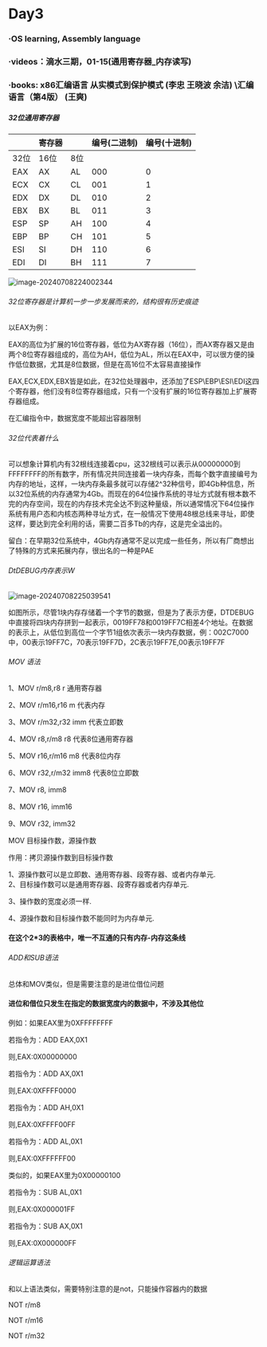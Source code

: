 # Day3

### ·OS learning, Assembly language

### ·videos：滴水三期，01-15(通用寄存器_内存读写)

### ·books: x86汇编语言 从实模式到保护模式 (李忠 王晓波 余洁) \汇编语言（第4版） (王爽) 

##### 32位通用寄存器

|      | 寄存器 |      | 编号(二进制) | 编号(十进制) |
| ---- | ------ | ---- | ------------ | ------------ |
| 32位 | 16位   | 8位  |              |              |
| EAX  | AX     | AL   | 000          | 0            |
| ECX  | CX     | CL   | 001          | 1            |
| EDX  | DX     | DL   | 010          | 2            |
| EBX  | BX     | BL   | 011          | 3            |
| ESP  | SP     | AH   | 100          | 4            |
| EBP  | BP     | CH   | 101          | 5            |
| ESI  | SI     | DH   | 110          | 6            |
| EDI  | DI     | BH   | 111          | 7            |

![image-20240708224002344](C:\Users\Tlaloc\AppData\Roaming\Typora\typora-user-images\image-20240708224002344.png)

###### 32位寄存器是计算机一步一步发展而来的，结构很有历史痕迹

以EAX为例：

EAX的高位为扩展的16位寄存器，低位为AX寄存器（16位），而AX寄存器又是由两个8位寄存器组成的，高位为AH，低位为AL，所以在EAX中，可以很方便的操作低位数据，尤其是8位数据，但是在高16位不太容易直接操作

EAX,ECX,EDX,EBX皆是如此，在32位处理器中，还添加了ESP\EBP\ESI\EDI这四个寄存器，他们没有8位寄存器组成，只有一个没有扩展的16位寄存器加上扩展寄存器组成。

在汇编指令中，数据宽度不能超出容器限制

###### 32位代表着什么

可以想象计算机内有32根线连接着cpu，这32根线可以表示从00000000到FFFFFFFF的所有数字，所有情况共同连接着一块内存条，而每个数字直接编号为内存的地址，这样，一块内存条最多就可以存储2^32种信号，即4Gb种信息，所以32位系统的内存通常为4Gb。而现在的64位操作系统的寻址方式就有根本数不完的内存空间，现在的内存技术完全达不到这种量级，所以通常情况下64位操作系统有用户态和内核态两种寻址方式，在一般情况下使用48根总线来寻址，即使这样，要达到完全利用的话，需要二百多Tb的内存，这是完全溢出的。

留白：在早期32位系统中，4Gb内存通常不足以完成一些任务，所以有厂商想出了特殊的方式来拓展内存，很出名的一种是PAE

###### DtDEBUG内存表示W

![image-20240708225039541](C:\Users\Tlaloc\AppData\Roaming\Typora\typora-user-images\image-20240708225039541.png)

如图所示，尽管1块内存存储着一个字节的数据，但是为了表示方便，DTDEBUG中直接将四块内存拼到一起表示，0019FF78和0019FF7C相差4个地址。在数据的表示上，从低位到高位一个字节1组依次表示一块内存数据，例：002C7000中，00表示19FF7C，70表示19FF7D，2C表示19FF7E,00表示19FF7F

###### MOV 语法					


1、MOV r/m8,r8 				r 通用寄存器	
					
2、MOV r/m16,r16				m 代表内存	
					
3、MOV r/m32,r32				imm 代表立即数	
					
4、MOV r8,r/m8				r8 代表8位通用寄存器	
					
5、MOV r16,r/m16				m8 代表8位内存	
					
6、MOV r32,r/m32				imm8 代表8位立即数	
					
7、MOV r8, imm8					
					
8、MOV r16, imm16					
					
9、MOV r32, imm32					
					

MOV 目标操作数，源操作数				
				
作用：拷贝源操作数到目标操作数				
				
1、源操作数可以是立即数、通用寄存器、段寄存器、或者内存单元.								
2、目标操作数可以是通用寄存器、段寄存器或者内存单元.				
				
3、操作数的宽度必须一样.				
				
4、源操作数和目标操作数不能同时为内存单元.	

#### 在这个2*3的表格中，唯一不互通的只有内存-内存这条线			

###### ADD和SUB语法

总体和MOV类似，但是需要注意的是进位借位问题

#### 进位和借位只发生在指定的数据宽度内的数据中，不涉及其他位

例如：如果EAX里为0XFFFFFFFF

若指令为：ADD EAX,0X1

则,EAX:0X00000000

若指令为：ADD AX,0X1

则,EAX:0XFFFF0000

若指令为：ADD AH,0X1

则,EAX:0XFFFF00FF

若指令为：ADD AL,0X1

则,EAX:0XFFFFFF00



类似的，如果EAX里为0X00000100

若指令为：SUB AL,0X1

则,EAX:0X000001FF

若指令为：SUB AX,0X1

则,EAX:0X000000FF



###### 逻辑运算语法

和以上语法类似，需要特别注意的是not，只能操作容器内的数据

NOT r/m8

NOT r/m16

NOT r/m32